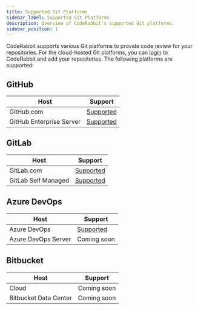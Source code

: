 ```yaml
---
title: Supported Git Platforms
sidebar_label: Supported Git Platforms
description: Overview of CodeRabbit's supported Git platforms.
sidebar_position: 1
---
```


CodeRabbit supports various Git platforms to provide code review for your repositories. For the cloud-hosted Git platforms, you can [login][login] to CodeRabbit and add your repositories. The following platforms are supported:

## GitHub

| Host                     | Support                            |
| ------------------------ | ---------------------------------- |
| GitHub.com               | [Supported][login]                 |
| GitHub Enterprise Server | [Supported](github-enterprise-server.md) |

## GitLab

| Host                | Support                            |
| ------------------- | ---------------------------------- |
| GitLab.com          | [Supported](gitlab-com.md)        |
| GitLab Self Managed | [Supported](self-hosted-gitlab.md) |

## Azure DevOps

| Host                | Support                            |
| ------------------- | ---------------------------------- |
| Azure DevOps        | [Supported](azure-devops.md)  |
| Azure DevOps Server | Coming soon                        |

## Bitbucket

| Host                  | Support     |
| --------------------- | ----------- |
| Cloud                 | Coming soon |
| Bitbucket Data Center | Coming soon |

[login]: https://app.coderabbit.ai/login
